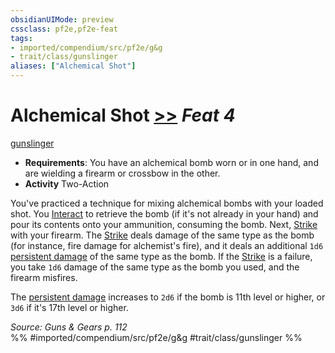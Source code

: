 ```yaml
---
obsidianUIMode: preview
cssclass: pf2e,pf2e-feat
tags:
- imported/compendium/src/pf2e/g&g
- trait/class/gunslinger
aliases: ["Alchemical Shot"]
---
```

# Alchemical Shot  [>>](chapter-9-playing-the-game.md#Actions "Two-Action") *Feat 4*  
[gunslinger](rules/traits/gunslinger-g-g.md)  

- **Requirements**: You have an alchemical bomb worn or in one hand, and are wielding a firearm or crossbow in the other.
- **Activity** Two-Action

You've practiced a technique for mixing alchemical bombs with your loaded shot. You [Interact](interact.md) to retrieve the bomb (if it's not already in your hand) and pour its contents onto your ammunition, consuming the bomb. Next, [Strike](strike.md) with your firearm. The [Strike](strike.md) deals damage of the same type as the bomb (for instance, fire damage for alchemist's fire), and it deals an additional `1d6` [persistent damage](conditions.md#Persistent%20Damage) of the same type as the bomb. If the [Strike](strike.md) is a failure, you take `1d6` damage of the same type as the bomb you used, and the firearm misfires.

The [persistent damage](conditions.md#Persistent%20Damage) increases to `2d6` if the bomb is 11th level or higher, or `3d6` if it's 17th level or higher.

*Source: Guns & Gears p. 112*  
%% #imported/compendium/src/pf2e/g&g #trait/class/gunslinger %%